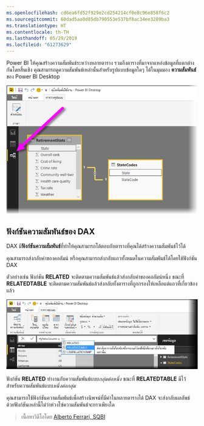 ```yaml
---
ms.openlocfilehash: cd6ea6fd52f929e2cd254214cf0e8c96e858f6c2
ms.sourcegitcommit: 60dad5aa0d85db790553e537bf8ac34ee3289ba3
ms.translationtype: HT
ms.contentlocale: th-TH
ms.lasthandoff: 05/29/2019
ms.locfileid: "61273629"
---
```

Power BI ให้คุณสร้างความสัมพันธ์ระหว่างหลายตาราง รวมถึงตารางที่มาจากแหล่งข้อมูลที่แตกต่างกันโดยสิ้นเชิง คุณสามารถดูความสัมพันธ์เหล่านั้นสำหรับรูปแบบข้อมูลใดๆ ได้ในมุมมอง **ความสัมพันธ์** ของ Power BI Desktop

![](media/7-5-table-relationships-and-dax/dax-relationships_1.png)

## <a name="dax-relational-functions"></a>ฟังก์ชันความสัมพันธ์ของ DAX
DAX มี**ฟังก์ชันความสัมพันธ์**ที่ทำให้คุณสามารถโต้ตอบกับตารางที่คุณได้สร้างความสัมพันธ์ไว้ได้

คุณสามารถส่งกลับค่าของคอลัมน์ หรือคุณสามารถส่งกลับแถวทั้งหมดในความสัมพันธ์ได้โดยใช้ฟังก์ชัน DAX

ตัวอย่างเช่น ฟังก์ชัน **RELATED** จะติดตามความสัมพันธ์แล้วส่งกลับค่าของคอลัมน์หนึ่ง ขณะที่ **RELATEDTABLE** จะติดตามความสัมพันธ์แล้วส่งกลับทั้งตารางที่ถูกกรองให้เหลือแต่แถวที่เกี่ยวข้องแล้ว

![](media/7-5-table-relationships-and-dax/dax-relationships_2.png)

ฟังก์ชัน **RELATED** ทำงานกับความสัมพันธ์แบบ*กลุ่มต่อหนึ่ง* ขณะที่ **RELATEDTABLE** มีไว้สำหรับความสัมพันธ์แบบ*หนึ่งต่อกลุ่ม*

คุณสามารถใช้ฟังก์ชันความสัมพันธ์เพื่อสร้างนิพจน์ที่มีค่าในหลายตารางได้ DAX จะส่งกลับผลลัพธ์ด้วยฟังก์ชันเหล่านี้ไม่ว่าห่วงโซ่ความสัมพันธ์จะยาวเพียงใด

> เนื้อหาวิดีโอโดย [Alberto Ferrari, SQBI](http://www.sqlbi.com/learning-dax)
> 
> 

